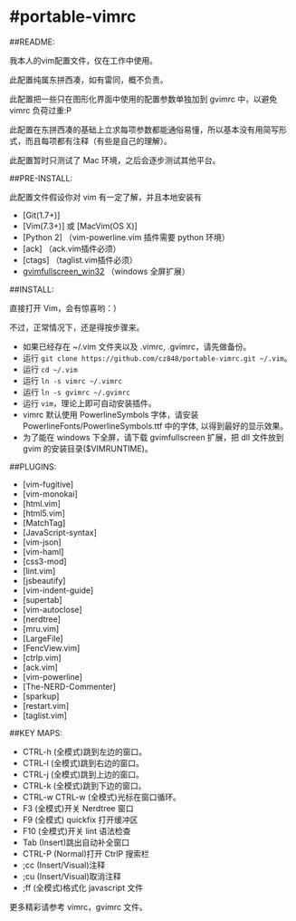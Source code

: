 #portable-vimrc
=========

##README:

我本人的vim配置文件，仅在工作中使用。

此配置纯属东拼西凑，如有雷同，概不负责。

此配置把一些只在图形化界面中使用的配置参数单独加到 gvimrc 中，以避免 vimrc 负荷过重:P

此配置在东拼西凑的基础上立求每项参数都能通俗易懂，所以基本没有用简写形式，而且每项都有注释（有些是自己的理解）。

此配置暂时只测试了 Mac 环境，之后会逐步测试其他平台。

##PRE-INSTALL:

此配置文件假设你对 vim 有一定了解，并且本地安装有

- [Git(1.7+)]
- [Vim(7.3+)] 或 [MacVim(OS X)]
- [Python 2] （vim-powerline.vim 插件需要 python 环境）
- [ack] （ack.vim插件必须）
- [ctags] （taglist.vim插件必须）
- [gvimfullscreen_win32](https://github.com/derekmcloughlin/gvimfullscreen_win32) （windows 全屏扩展）

##INSTALL:

直接打开 Vim，会有惊喜哟：）

不过，正常情况下，还是得按步骤来。

- 如果已经存在 ~/.vim 文件夹以及 .vimrc, .gvimrc，请先做备份。
- 运行 `git clone https://github.com/cz848/portable-vimrc.git ~/.vim`。
- 运行 `cd ~/.vim`
- 运行 `ln -s vimrc ~/.vimrc`
- 运行 `ln -s gvimrc ~/.gvimrc`
- 运行 `vim`，理论上即可自动安装插件。
- vimrc 默认使用 PowerlineSymbols 字体，请安装 PowerlineFonts/PowerlineSymbols.ttf 中的字体, 以得到最好的显示效果。
- 为了能在 windows 下全屏，请下载 gvimfullscreen 扩展，把 dll 文件放到 gvim 的安装目录($VIMRUNTIME)。

##PLUGINS:

- [vim-fugitive]
- [vim-monokai]
- [html.vim]
- [html5.vim]
- [MatchTag]
- [JavaScript-syntax]
- [vim-json]
- [vim-haml]
- [css3-mod]
- [lint.vim]
- [jsbeautify]
- [vim-indent-guide]
- [supertab]
- [vim-autoclose]
- [nerdtree]
- [mru.vim]
- [LargeFile]
- [FencView.vim]
- [ctrlp.vim]
- [ack.vim]
- [vim-powerline]
- [The-NERD-Commenter]
- [sparkup]
- [restart.vim]
- [taglist.vim]

##KEY MAPS:

- CTRL-h (全模式)跳到左边的窗口。
- CTRL-l (全模式)跳到右边的窗口。
- CTRL-j (全模式)跳到上边的窗口。
- CTRL-k (全模式)跳到下边的窗口。
- CTRL-w CTRL-w (全模式)光标在窗口循环。
- F3 (全模式)开关 Nerdtree 窗口
- F9 (全模式) quickfix 打开缓冲区
- F10 (全模式)开关 lint 语法检查
- Tab (Insert)跳出自动补全窗口
- CTRL-P (Normal)打开 CtrlP 搜索栏
- ;cc (Insert/Visual)注释
- ;cu (Insert/Visual)取消注释
- ;ff (全模式)格式化 javascript 文件

更多精彩请参考 vimrc，gvimrc 文件。
